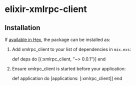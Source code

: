 # elixir-xmlrpc-client



## Installation

If [available in Hex](https://hex.pm/docs/publish), the package can be installed as:

  1. Add xmlrpc_client to your list of dependencies in `mix.exs`:

        def deps do
          [{:xmlrpc_client, "~> 0.0.1"}]
        end

  2. Ensure xmlrpc_client is started before your application:

        def application do
          [applications: [:xmlrpc_client]]
        end
